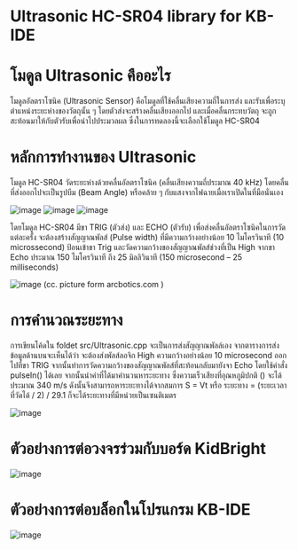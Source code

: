 # Ultrasonic HC-SR04 library for KB-IDE

# โมดูล Ultrasonic คืออะไร
โมดูลอัลตราโซนิค (Ultrasonic  Sensor) คือโมดูลที่ใช้คลื่นเสียงความถี่ในการส่ง และรับเพื่อระบุตำแหน่งระยะห่างของวัตถุนั้น ๆ  โดยตัวส่งจะสร้างคลื่นเสียงออกไป และเมื่อคลื่นกระทบวัตถุ จะถูกสะท้อนมาให้กับตัวรับเพื่อนำไปประมวลผล ซึ่งในการทดลองนี้จะเลือกใช้โมดูล HC-SR04

# หลักการทำงานของ Ultrasonic
โมดูล HC-SR04  วัดระยะห่างด้วยคลื่นอัลตราโซนิค  (คลื่นเสียงความถี่ประมาณ 40 kHz)  โดยคลื่นที่ส่งออกไปจะเป็นรูปบีม (Beam Angle) หรือคล้าย ๆ กับแสงจากไฟฉายเมื่อเราเปิดในที่มือนั่นเอง

![image](https://raw.githubusercontent.com/bavensky/kbide_plugin_template/master/static/ultrasonic_range.png)
![image](https://raw.githubusercontent.com/bavensky/kbide_plugin_template/master/static/ultrasonic_detecting.png)
![image](https://raw.githubusercontent.com/bavensky/kbide_plugin_template/master/static/ultrasonic_range_finder.png)

โดยโมดูล HC-SR04 มีขา TRIG (ตัวส่ง) และ ECHO (ตัวรับ)  เพื่อส่งคลื่นอัลตราโซนิคในการวัดแต่ละครั้ง จะต้องสร้างสัญญาณพัลส์ (Pulse width) ที่มีความกว้างอย่างน้อย 10 ไมโครวินาที (10 microssecond) ป้อนเข้าขา Trig และวัดความกว้างของสัญญาณพัลส์ช่วงที่เป็น High จากขา Echo ประมาณ 150 ไมโครวินาที ถึง 25 มิลลิวินาที (150 microsecond – 25 milliseconds)

![image](https://raw.githubusercontent.com/bavensky/kbide_plugin_template/master/static/ultrasonic_transducer.png)
(cc. picture form arcbotics.com )

# การคำนวณระยะทาง
การเขียนโค้ดใน foldet src/Ultrasonic.cpp จะเป็นการส่งสัญญาณพัลล์เอง จากตารางการส่งข้อมูลด้านบนจะเห็นได้ว่า จะต้องส่งพัลส์ลอจิก High ความกว้างอย่างน้อย 10 microsecond ออกไปที่ขา TRIG จากนั้นทำการวัดความกว้างของสัญญาณพัลส์ที่สะท้อนกลับมายังจา Echo โดยใช้คำสั่ง pulseIn() ได้เลย จากนั้นนำค่าที่ได้มาคำนวนหาระยะทาง ซึ่งความเร็วเสียงที่อุณหภูมิปกติ () จะได้ประมาณ 340 m/s ดังนั้นจึงสามารถหาระยะทางได้จากสมการ S = Vt  หรือ ระยะทาง = (ระยะเวลาที่วัดได้ / 2) / 29.1 ก็จะได้ระยะทางที่มีหน่วยเป็นเซนติเมตร

![image](https://raw.githubusercontent.com/bavensky/kbide_plugin_template/master/static/src_cpp.JPG)

# ตัวอย่างการต่อวงจรร่วมกับบอร์ด KidBright
![image](https://raw.githubusercontent.com/bavensky/kbide_plugin_template/master/static/kidbright_ultrasonic.png)

# ตัวอย่างการต่อบล็อกในโปรแกรม KB-IDE 

![image](https://raw.githubusercontent.com/bavensky/kbide_plugin_template/master/examples/Get%20Distance/example_kidbright.JPG)

